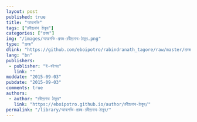 ```yaml
---
layout: post
published: true
title: "আত্মশক্তি"
tags: ["রবীন্দ্রনাথ ঠাকুর"]
categories: ["প্রবন্ধ"]
img: "/images/আত্মশক্তি-প্রবন্ধ-রবীন্দ্রনাথ-ঠাকুর.png"
type: "প্রবন্ধ"
dlink: "https://github.com/eboipotro/rabindranath_tagore/raw/master/প্রবন্ধ/আত্মশক্তি.epub"
lang: "bn"
publishers: 
 - publisher: "ই-বইপত্র"
   link: ""
moddate: "2015-09-03"
pubdate: "2015-09-03"
comments: true
authors: 
 - author: "রবীন্দ্রনাথ ঠাকুর"
   link: "https://eboipotro.github.io/author/রবীন্দ্রনাথ-ঠাকুর/"
permalink: "/library/আত্মশক্তি-প্রবন্ধ-রবীন্দ্রনাথ-ঠাকুর/"
---
```

